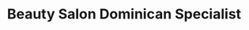---
title: "Beauty Salon Dominican Specialist"
url: /west-hempstead/beauty-salon-dominican-specialist/
shop: hairdresser
---